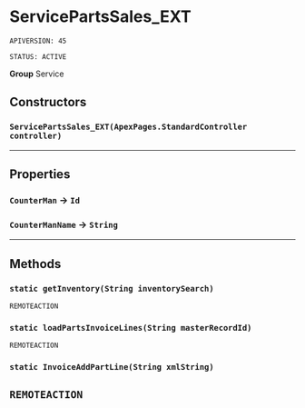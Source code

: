 # ServicePartsSales_EXT

`APIVERSION: 45`

`STATUS: ACTIVE`



**Group** Service

## Constructors
### `ServicePartsSales_EXT(ApexPages.StandardController controller)`
---
## Properties

### `CounterMan` → `Id`


### `CounterManName` → `String`


---
## Methods
### `static getInventory(String inventorySearch)`

`REMOTEACTION`
### `static loadPartsInvoiceLines(String masterRecordId)`

`REMOTEACTION`
### `static InvoiceAddPartLine(String xmlString)`

`REMOTEACTION`
---
